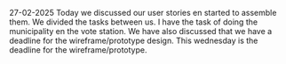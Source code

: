 
27-02-2025
Today we discussed our user stories en started to assemble them.
We divided the tasks between us. I have the task of doing the municipality en the vote station.
We have also discussed that we have a deadline for the wireframe/prototype design. 
This wednesday is the deadline for the wireframe/prototype.
